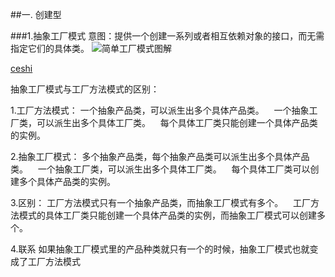 
##一. 创建型

###1.抽象工厂模式
意图：提供一个创建一系列或者相互依赖对象的接口，而无需指定它们的具体类。
![简单工厂模式图解](simple_factory.png)

[ceshi](/Users/xiaotao.lei/Documents/设计模式/simple_factory.png
)

抽象工厂模式与工厂方法模式的区别：

1.工厂方法模式：
一个抽象产品类，可以派生出多个具体产品类。   
一个抽象工厂类，可以派生出多个具体工厂类。   
每个具体工厂类只能创建一个具体产品类的实例。

2.抽象工厂模式：
多个抽象产品类，每个抽象产品类可以派生出多个具体产品类。   
一个抽象工厂类，可以派生出多个具体工厂类。   
每个具体工厂类可以创建多个具体产品类的实例。   

3.区别：
工厂方法模式只有一个抽象产品类，而抽象工厂模式有多个。   
工厂方法模式的具体工厂类只能创建一个具体产品类的实例，而抽象工厂模式可以创建多个。

4.联系
如果抽象工厂模式里的产品种类就只有一个的时候，抽象工厂模式也就变成了工厂方法模式

